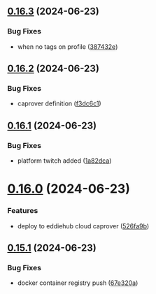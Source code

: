 ## [0.16.3](https://github.com/EddieHubCommunity/CreatorsRegistry/compare/v0.16.2...v0.16.3) (2024-06-23)


### Bug Fixes

* when no tags on profile ([387432e](https://github.com/EddieHubCommunity/CreatorsRegistry/commit/387432e473f26ec493d7c5db6490097b404fa3cc))



## [0.16.2](https://github.com/EddieHubCommunity/CreatorsRegistry/compare/v0.16.1...v0.16.2) (2024-06-23)


### Bug Fixes

* caprover definition ([f3dc6c1](https://github.com/EddieHubCommunity/CreatorsRegistry/commit/f3dc6c10565a0d0bc437a32bf958442ddbfbff39))



## [0.16.1](https://github.com/EddieHubCommunity/CreatorsRegistry/compare/v0.16.0...v0.16.1) (2024-06-23)


### Bug Fixes

* platform twitch added ([1a82dca](https://github.com/EddieHubCommunity/CreatorsRegistry/commit/1a82dca386b723bf972047e93a968ced26822f61))



# [0.16.0](https://github.com/EddieHubCommunity/CreatorsRegistry/compare/v0.15.1...v0.16.0) (2024-06-23)


### Features

* deploy to eddiehub cloud caprover ([526fa9b](https://github.com/EddieHubCommunity/CreatorsRegistry/commit/526fa9b50ac8c131fae187f960c3f775eefc3679))



## [0.15.1](https://github.com/EddieHubCommunity/CreatorsRegistry/compare/v0.15.0...v0.15.1) (2024-06-23)


### Bug Fixes

* docker container registry push ([67e320a](https://github.com/EddieHubCommunity/CreatorsRegistry/commit/67e320a3c680d5d5a47824ccfa8d8d3ebc353203))



